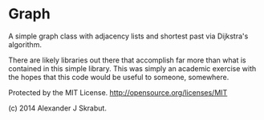 Graph
=====

A simple graph class with adjacency lists and shortest past via Dijkstra's algorithm.

There are likely libraries out there that accomplish far more than what is contained in this simple library. This was simply an academic exercise with the hopes that this code would be useful to someone, somewhere.

Protected by the MIT License. http://opensource.org/licenses/MIT

(c) 2014 Alexander J Skrabut.
